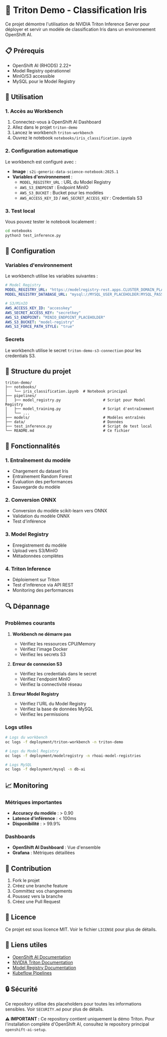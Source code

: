 # 🌸 Triton Demo - Classification Iris

Ce projet démontre l'utilisation de NVIDIA Triton Inference Server pour déployer et servir un modèle de classification Iris dans un environnement OpenShift AI.

## 📋 Prérequis

- OpenShift AI (RHODS) 2.22+
- Model Registry opérationnel
- MinIO/S3 accessible
- MySQL pour le Model Registry

## 🚀 Utilisation

### 1. Accès au Workbench

1. Connectez-vous à OpenShift AI Dashboard
2. Allez dans le projet `triton-demo`
3. Lancez le workbench `triton-workbench`
4. Ouvrez le notebook `notebooks/iris_classification.ipynb`

### 2. Configuration automatique

Le workbench est configuré avec :
- **Image** : `s2i-generic-data-science-notebook:2025.1`
- **Variables d'environnement** :  
  - `MODEL_REGISTRY_URL` : URL du Model Registry  
  - `AWS_S3_ENDPOINT` : Endpoint MinIO  
  - `AWS_S3_BUCKET` : Bucket pour les modèles  
  - `AWS_ACCESS_KEY_ID` / `AWS_SECRET_ACCESS_KEY` : Credentials S3

### 3. Test local

Vous pouvez tester le notebook localement :

```bash
cd notebooks
python3 test_inference.py
```

## 🔧 Configuration

### Variables d'environnement

Le workbench utilise les variables suivantes :

```yaml
# Model Registry
MODEL_REGISTRY_URL: "https://modelregistry-rest.apps.CLUSTER_DOMAIN_PLACEHOLDER"
MODEL_REGISTRY_DATABASE_URL: "mysql://MYSQL_USER_PLACEHOLDER:MYSQL_PASSWORD_PLACEHOLDER@MYSQL_ENDPOINT_PLACEHOLDER/model_registry"

# S3/MinIO
AWS_ACCESS_KEY_ID: "accesskey"
AWS_SECRET_ACCESS_KEY: "secretkey"
AWS_S3_ENDPOINT: "MINIO_ENDPOINT_PLACEHOLDER"
AWS_S3_BUCKET: "model-registry"
AWS_S3_FORCE_PATH_STYLE: "true"
```

### Secrets

Le workbench utilise le secret `triton-demo-s3-connection` pour les credentials S3.

## 📁 Structure du projet

```
triton-demo/
├── notebooks/
│   └── iris_classification.ipynb  # Notebook principal
├── pipelines/
│   ├── model_registry.py                   # Script pour Model Registry
│   ├── model_training.py                   # Script d'entraînement
│   └── ...
├── models/                                 # Modèles entraînés
├── data/                                   # Données
├── test_inference.py                       # Script de test local
└── README.md                               # Ce fichier
```

## 🎯 Fonctionnalités

### 1. Entraînement du modèle
- Chargement du dataset Iris
- Entraînement Random Forest
- Évaluation des performances
- Sauvegarde du modèle

### 2. Conversion ONNX
- Conversion du modèle scikit-learn vers ONNX
- Validation du modèle ONNX
- Test d'inférence

### 3. Model Registry
- Enregistrement du modèle
- Upload vers S3/MinIO
- Métadonnées complètes

### 4. Triton Inference
- Déploiement sur Triton
- Test d'inférence via API REST
- Monitoring des performances

## 🔍 Dépannage

### Problèmes courants

1. **Workbench ne démarre pas**  
   - Vérifiez les ressources CPU/Memory  
   - Vérifiez l'image Docker  
   - Vérifiez les secrets S3

2. **Erreur de connexion S3**  
   - Vérifiez les credentials dans le secret  
   - Vérifiez l'endpoint MinIO  
   - Vérifiez la connectivité réseau

3. **Erreur Model Registry**  
   - Vérifiez l'URL du Model Registry  
   - Vérifiez la base de données MySQL  
   - Vérifiez les permissions

### Logs utiles

```bash
# Logs du workbench
oc logs -f deployment/triton-workbench -n triton-demo

# Logs du Model Registry
oc logs -f deployment/modelregistry -n rhoai-model-registries

# Logs MySQL
oc logs -f deployment/mysql -n db-ai
```

## 📈 Monitoring

### Métriques importantes

- **Accuracy du modèle** : > 0.90
- **Latence d'inférence** : < 100ms
- **Disponibilité** : > 99.9%

### Dashboards

- **OpenShift AI Dashboard** : Vue d'ensemble
- **Grafana** : Métriques détaillées

## 🤝 Contribution

1. Fork le projet
2. Créez une branche feature
3. Committez vos changements
4. Poussez vers la branche
5. Créez une Pull Request

## 📄 Licence

Ce projet est sous licence MIT. Voir le fichier `LICENSE` pour plus de détails.

## 🔗 Liens utiles

- [OpenShift AI Documentation](https://access.redhat.com/documentation/en-us/red_hat_openshift_ai_self-managed)
- [NVIDIA Triton Documentation](https://github.com/triton-inference-server/server)
- [Model Registry Documentation](https://model-registry.readthedocs.io/)
- [Kubeflow Pipelines](https://www.kubeflow.org/docs/components/pipelines/)

## 🔒 Sécurité

Ce repository utilise des placeholders pour toutes les informations sensibles. Voir `SECURITY.md` pour plus de détails.

**⚠️ IMPORTANT :** Ce repository contient uniquement la démo Triton. Pour l'installation complète d'OpenShift AI, consultez le repository principal `openshift-ai-setup`.
